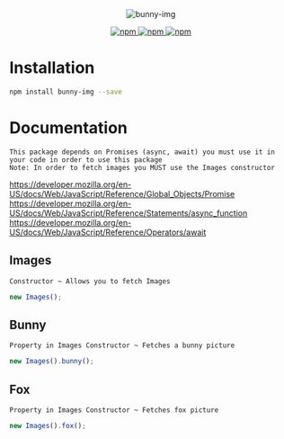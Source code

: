 <div align="center">
  <img src="https://i.imgur.com/rZPCzkz.png" alt="bunny-img" />

  <p align="center">

  <a href="https://www.npmjs.com/package/bunny-img">
    <img src="https://img.shields.io/npm/v/bunny-img?style=for-the-badge" alt="npm" />
  </a>
    
  <a href="https://www.npmjs.com/package/bunny-img">
    <img src="https://img.shields.io/npm/dt/bunny-img?style=for-the-badge" alt="npm" />
  </a>

  <a href="https://www.npmjs.com/package/bunny-img">
    <img src="https://img.shields.io/badge/License-Apache%202.0-orange?style=for-the-badge" alt="npm" />
  </a>

  </p>
</p>
</div>

# Installation
```bash
npm install bunny-img --save
```

# Documentation
```
This package depends on Promises (async, await) you must use it in your code in order to use this package
Note: In order to fetch images you MUST use the Images constructor
```
https://developer.mozilla.org/en-US/docs/Web/JavaScript/Reference/Global_Objects/Promise   
https://developer.mozilla.org/en-US/docs/Web/JavaScript/Reference/Statements/async_function   
https://developer.mozilla.org/en-US/docs/Web/JavaScript/Reference/Operators/await  

## Images
```
Constructor ~ Allows you to fetch Images
```
```js
new Images();
```

## Bunny
```
Property in Images Constructor ~ Fetches a bunny picture
```
```js
new Images().bunny();
```

## Fox
```
Property in Images Constructor ~ Fetches fox picture
```
```js
new Images().fox();
```
